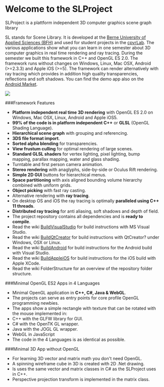 Welcome to the SLProject
========

SLProject is a plattform independent 3D computer graphics scene graph library


SL stands for Scene Library. It is developed at the [Berne University of Applied Sciences (BFH)](http://www.bfh.ch/en/studies/bachelor/engineering_and_information_technology/information_technology.html) and used for student projects in the [cpvrLab](https://www.cpvrlab.ti.bfh.ch/). The various applications show what you can learn in one semester about 3D computer graphics in real time rendering and ray tracing. During the semester we built this framework in C++ and OpenGL ES 2.0. The framework runs without changes on Windows, Linux, Mac OSX, Android (>=2.3.3) and Apple iOS (>=5). The framework can render alternatively with ray tracing which provides in addition high quality transparencies, reflections and soft shadows. You can find the demo app also on the [Android Market](https://play.google.com/store/apps/details?id=ch.fhnw.comgr&feature=search_result#?t=W251bGwsMSwyLDEsImNoLmZobncuY29tZ3IiXQ).

![](https://raw.github.com/wacki/slproject/gh-pages/images/platforms-small.png)

###Framework Features

 - **Platform independent real time 3D rendering** with OpenGL ES 2.0 on Windows, Mac OSX, Linux, Android and Apple iOS5.
 - **99% of the code is in platform independent C++** or **GLSL** (OpenGL Shading Language).
 - **Hierarchical scene graph** with grouping and referencing.
 - **3DS file format import**.
 - **Sorted alpha blending** for transparencies.
 - **View frustum culling** for optimal rendering of large scenes.
 - **Standard GLSL shaders** for vertex lighting, pixel lighting, bump mapping, parallax mapping, water and glass shading.
 - Turntable and first person camera animation.
 - **Stereo rendering** with anaglyphs, side-by-side or Oculus Rift rendering.
 - **Simple 2D GUI** buttons for hierarchical menus.
 - **Space partitioning** with axis aligned bounding volume hierarchy combined with uniform grids.
 - **Object picking** with fast ray casting.
 - Alternative rendering with **ray tracing**.
 - On desktop OS and iOS the ray tracing is optimally **paralleled using C++ 11 threads**.
 - **Distributed ray tracing** for anti aliasing, soft shadows and depth of field.
 - The project repository contains all dependencies and is **ready to compile**.
 - Read the wiki [BuildVisualStudio](https://code.google.com/p/slproject/wiki/BuildVisualStudio) for build instructions with MS Visual Studio.
 - Read the wiki [BuildQtCreator](https://code.google.com/p/slproject/wiki/BuildQtCreator) for build instructions with QtCreator? under Windows, OSX or Linux.
 - Read the wiki [BuildAndroid](https://code.google.com/p/slproject/wiki/BuildAndroid) for build instructions for the Android build with Visual Studio.
 - Read the wiki [BuildAppleiOS](https://code.google.com/p/slproject/wiki/BuildAppleiOS) for build instructions for the iOS build with Apple XCode.
 - Read the wiki FolderStructure for an overview of the repository folder structure.



###Minimal OpenGL ES2 Apps in 4 Languages
 - Minimal OpenGL application in **C++, C#, Java & WebGL**.
 - The projects can serve as entry points for core profile OpenGL programming newbies.
 - The apps show a simple rectangle with texture that can be rotated with the mouse implemented in:
 - C++ with the GLFW library for GUI.
 - C# with the OpenTK GL wrapper.
 - Java with the JOGL GL wrapper.
 - WebGL in JavaScript
 - The code in the 4 Languages is as identical as possible.



###Minimal 3D App without OpenGL
 - For learning 3D vector and matrix math you don't need OpenGL.
 - A spinning wireframe cube in 3D is created with 2D .Net drawing.
 - Is uses the same vector and matrix classes in C# as the SLProject uses in C++.
 - Perspective projection transform is implemented in the matrix class.




























